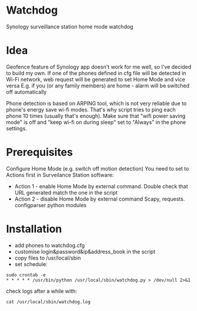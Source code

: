 # Watchdog
Synology surveillance station home mode watchdog

# Idea
Geofence feature of Synology app doesn't work for me well, so I've decided to build my own. 
If one of the phones defined in cfg file will be detected in Wi-Fi network, web request will be generated to set Home Mode and vice versa
E.g. if you (or any family members) are home - alarm will be switched off automatically

Phone detection is based on ARPING tool, which is not very reliable due to phone's energy save wi-fi modes. That's why script tries to ping each phone 10 times (usually that's enough). Make sure that "wifi power saving mode" is off and "keep wi-fi on during sleep" set to "Always" in the phone settings.

# Prerequisites
Configure Home Mode (e.g. switch off motion detection)
You need to set to Actions first in Surveilance Station software:
* Action 1 - enable Home Mode by external command. Double check that URL generated match the one in the script
* Action 2 - disable Home Mode by external command
Scapy, requests. configparser python modules

# Installation 
* add phones to watchdog.cfg
* customise login&password&ip&address_book in the script
* copy files to /usr/local/sbin 
* set schedule:
```
sudo crontab -e
* * * * * /usr/bin/python /usr/local/sbin/watchdog.py > /dev/null 2>&1
```

check logs after a while with:
```
cat /usr/local/sbin/watchdog.log
```
